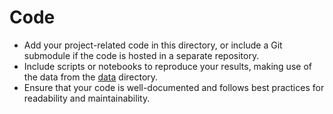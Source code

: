 # Code

- Add your project-related code in this directory, or include a Git submodule if the code is hosted in a separate repository.
- Include scripts or notebooks to reproduce your results, making use of the data from the [data](../data) directory.
- Ensure that your code is well-documented and follows best practices for readability and maintainability.